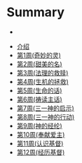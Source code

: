 # Summary
<!-- 这是summary里的内容
* [介绍](README.md)
* [第一章](chapter01/index.md)
  * [纲目](chapter01/outline.md)
  * [详情](chapter01/detail.md)
  * [听抄](chapter01/listen.md) -->

<!-- * [介绍](cc.md) -->
* 
<!-- * [语法点](try-teaching/index.md) -->
* [介绍](README.md)
* [第1周(奇妙的灵)](new-born/1.md)
* [第2周(甜美的名)](new-born/2.md)
* [第3周(法理的救赎)](new-born/3.md)
* [第4周(生机的拯救)](new-born/4.md)
* [第5周(生命的话)](new-born/5.md)
* [第6周(祷读主话)](new-born/6.md)
* [第7周(三一神的启示)](new-born/7.md)
* [第8周(三一神的行动)](new-born/8.md)
* [第9周(神的经纶)](new-born/9.md)
* [第10周(奉献爱主)](new-born/10.md)
* [第11周(认识基督)](new-born/11.md)
* [第12周(经历基督)](new-born/12.md)
